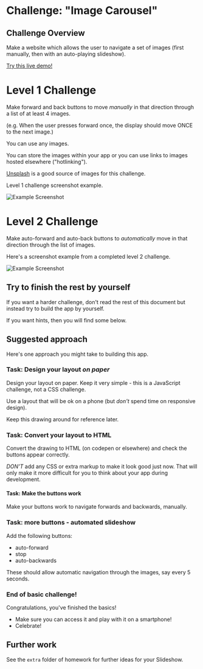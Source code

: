 # Challenge: "Image Carousel"


## Challenge Overview

Make a website which allows the user to navigate a set of images (first manually, then with an auto-playing slideshow).

[Try this live demo!](https://cyf-image-carousel.netlify.app/)

# Level 1 Challenge

Make forward and back buttons to move _manually_ in that direction through a list of at least 4 images.

(e.g. When the user presses forward once, the display should move ONCE to the next image.)

You can use any images.

You can store the images within your app or you can use links to images hosted elsewhere ("hotlinking").

[Unsplash](https://unsplash.com/) is a good source of images for this challenge.

Level 1 challenge screenshot example.

![Example Screenshot](./example-screenshots/example-level1.png)

# Level 2 Challenge

Make auto-forward and auto-back buttons to _automatically_ move in that direction through the list of images.

Here's a screenshot example from a completed level 2 challenge.

![Example Screenshot](./example-screenshots/example-level2.png)

## Try to finish the rest by yourself

If you want a harder challenge, don't read the rest of this document but instead try to build the app by yourself.

If you want hints, then you will find some below.

## Suggested approach

Here's one approach you might take to building this app.

### Task: Design your layout _on paper_

Design your layout on paper. Keep it very simple - this is a JavaScript challenge, not a CSS challenge.

Use a layout that will be ok on a phone (but _don't_ spend time on responsive design).

Keep this drawing around for reference later.

### Task: Convert your layout to HTML

Convert the drawing to HTML (on codepen or elsewhere) and check the buttons appear correctly.

_DON'T_ add any CSS or extra markup to make it look good just now. That will only make it more difficult for you to think about your app during development.

#### Task: Make the buttons work

Make your buttons work to navigate forwards and backwards, manually.

### Task: more buttons - automated slideshow

Add the following buttons:

- auto-forward
- stop
- auto-backwards

These should allow automatic navigation through the images, say every 5 seconds.

### End of basic challenge!

Congratulations, you've finished the basics!

- Make sure you can access it and play with it on a smartphone!
- Celebrate!

## Further work

See the `extra` folder of homework for further ideas for your Slideshow.
